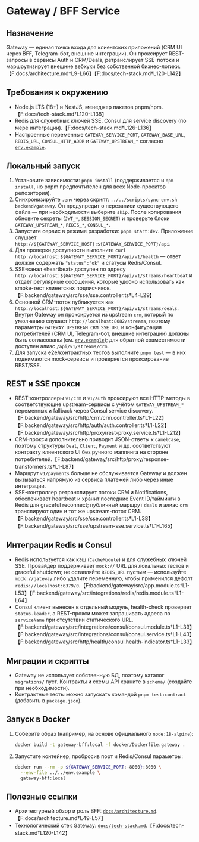 # Gateway / BFF Service

## Назначение
Gateway — единая точка входа для клиентских приложений (CRM UI через BFF, Telegram-бот, внешние интеграции). Он проксирует REST-запросы в сервисы Auth и CRM/Deals, ретранслирует SSE-потоки и маршрутизирует внешние вебхуки без собственной бизнес-логики.【F:docs/architecture.md†L9-L66】【F:docs/tech-stack.md†L120-L142】

## Требования к окружению
- Node.js LTS (18+) и NestJS, менеджер пакетов pnpm/npm.【F:docs/tech-stack.md†L120-L138】
- Redis для служебных ключей SSE, Consul для service discovery (по мере интеграции).【F:docs/tech-stack.md†L126-L136】
- Настроенные переменные `GATEWAY_SERVICE_PORT`, `GATEWAY_BASE_URL`, `REDIS_URL`, `CONSUL_HTTP_ADDR` и `GATEWAY_UPSTREAM_*` согласно [`env.example`](../../env.example).

## Локальный запуск

1. Установите зависимости: `pnpm install` (поддерживается и `npm install`, но pnpm предпочтителен для всех Node-проектов репозитория).
2. Синхронизируйте `.env` через скрипт: `../../scripts/sync-env.sh backend/gateway`. Он предупредит о перезаписи существующего файла — при необходимости выберите `skip`. После копирования обновите секреты (`JWT_*`, `SESSION_SECRET`) и проверьте блоки `GATEWAY_UPSTREAM_*`, `REDIS_*`, `CONSUL_*`.
3. Запустите сервис в режиме разработки: `pnpm start:dev`. Приложение слушает `http://${GATEWAY_SERVICE_HOST}:${GATEWAY_SERVICE_PORT}/api`.
4. Для проверки доступности выполните `curl http://localhost:${GATEWAY_SERVICE_PORT}/api/v1/health` — ответ должен содержать `"status":"ok"` и статусы Redis/Consul.
5. SSE-канал «heartbeat» доступен по адресу `http://localhost:${GATEWAY_SERVICE_PORT}/api/v1/streams/heartbeat` и отдаёт регулярные сообщения, которые удобно использовать как smoke-тест клиентских подписчиков.【F:backend/gateway/src/sse/sse.controller.ts†L4-L29】
6. Основной CRM-поток публикуется как `http://localhost:${GATEWAY_SERVICE_PORT}/api/v1/streams/deals`. Внутри Gateway он проксируется из upstream `crm`, который по умолчанию слушает `http://localhost:8082/streams`, поэтому параметры `GATEWAY_UPSTREAM_CRM_SSE_URL` и конфигурация потребителей (CRM UI, Telegram-бот, внешние интеграции) должны быть согласованы (см. [`env.example`](../../env.example)); для обратной совместимости доступен алиас `/api/v1/streams/crm`.
7. Для запуска e2e/контрактных тестов выполните `pnpm test` — в них поднимаются mock-сервисы и проверяется проксирование REST/SSE.

## REST и SSE прокси

- REST-контроллеры `v1/crm` и `v1/auth` проксируют все HTTP-методы в соответствующие upstream-сервисы с учётом `GATEWAY_UPSTREAM_*` переменных и fallback через Consul service discovery.【F:backend/gateway/src/http/crm/crm.controller.ts†L1-L22】【F:backend/gateway/src/http/auth/auth.controller.ts†L1-L22】【F:backend/gateway/src/http/proxy/rest-proxy.service.ts†L1-L212】
- CRM-прокси дополнительно приводит JSON-ответы к `camelCase`, поэтому структуры `Deal`, `Client`, `Payment` и др. соответствуют контракту клиентского UI без ручного маппинга на стороне потребителей.【F:backend/gateway/src/http/proxy/response-transformers.ts†L1-L87】
- Маршрут `v1/payments` больше не обслуживается Gateway и должен вызываться напрямую из сервиса платежей либо через иные интеграции.
- SSE-контроллер ретранслирует потоки CRM и Notifications, обеспечивает heartbeat и хранит последние Event ID/тайминги в Redis для graceful reconnect; публичный маршрут `deals` и алиас `crm` транслируют один и тот же upstream-поток CRM.【F:backend/gateway/src/sse/sse.controller.ts†L1-L38】【F:backend/gateway/src/sse/upstream-sse.service.ts†L1-L165】

## Интеграции Redis и Consul

- Redis используется как кэш (`CacheModule`) и для служебных ключей SSE. Провайдер поддерживает `mock://` URL для локальных тестов и graceful shutdown; не оставляйте `REDIS_URL` пустым — используйте `mock://gateway` либо удалите переменную, чтобы применился дефолт `redis://localhost:6379/0`.【F:backend/gateway/src/app.module.ts†L1-L53】【F:backend/gateway/src/integrations/redis/redis.module.ts†L1-L64】
- Consul клиент вынесен в отдельный модуль, health-check проверяет `status.leader`, а REST-прокси может запрашивать адреса по `serviceName` при отсутствии статического URL.【F:backend/gateway/src/integrations/consul/consul.module.ts†L1-L39】【F:backend/gateway/src/integrations/consul/consul.service.ts†L1-L43】【F:backend/gateway/src/http/health/consul.health-indicator.ts†L1-L33】

## Миграции и скрипты
- Gateway не использует собственную БД, поэтому каталог `migrations/` пуст. Контракты и схемы API храните в `schema/` (создайте при необходимости).
- Контрактные тесты можно запускать командой `pnpm test:contract` (добавить в `package.json`).

## Запуск в Docker
1. Соберите образ (например, на основе официального `node:18-alpine`):
   ```bash
   docker build -t gateway-bff:local -f docker/Dockerfile.gateway .
   ```
2. Запустите контейнер, пробросив порт и Redis/Consul параметры:
   ```bash
   docker run --rm -p ${GATEWAY_SERVICE_PORT:-8080}:8080 \
     --env-file ../../env.example \
     gateway-bff:local
   ```

## Полезные ссылки
- Архитектурный обзор и роль BFF: [`docs/architecture.md`](../../docs/architecture.md#24-роль-gatewaybff).【F:docs/architecture.md†L49-L57】
- Технологический стек Gateway: [`docs/tech-stack.md`](../../docs/tech-stack.md#gateway--bff).【F:docs/tech-stack.md†L120-L142】

